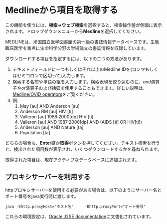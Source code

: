# Medlineから項目を取得する

この機能を使うには、**検索→ウェブ検索**を選択すると、検索操作盤が側面に表示されます。ドロップダウンメニューから**Medline**を選択してください。

MEDLINEは、米国国立医学図書館の第一級の書誌情報データベースです。生態臨床医学を重点に生命科学分野の学術論文の書誌情報を収録しています。

ダウンロードする項目を指定するには、以下の二つの方法があります。

1.  テキストフィールドに一つもしくはそれ以上のMedline IDを(コンマもしくはセミコロンで区切って)入力します。
2.  検索する名前や単語の組を入力します。検索表現を絞り込むのに、*and*演算子や*or*演算子および括弧を使用することもできます。詳しい説明は、[Medline/OVID operators](http://www.ovid.com/site/products/ovidguide/medline.htm)をご覧ください。
3.  例:
    1.  May \[au\] AND Anderson \[au\]
    2.  Anderson RM \[au\] HIV \[ti\]
    3.  Valleron \[au\] 1988:2000\[dp\] HIV \[ti\]
    4.  Valleron \[au\] AND 1987:2000\[dp\] AND (AIDS \[ti\] OR HIV\[ti\])
    5.  Anderson \[au\] AND Nature \[ta\]
    6.  Population \[ta\]

どちらの場合も、**Enter**鍵か**取得**ボタンを押してください。テキスト検索を行うと、検出された項目数が表示され、いくつダウンロードするかを尋ねられます。

取得された項目は、現在アクティブなデータベースに追加されます。

## プロキシサーバーを利用する

httpプロキシサーバーを使用する必要がある場合は、以下のようにサーバー名とポート番号をjava実行時に渡します。

`java -Dhttp.proxyHost="ホスト名"     -Dhttp.proxyPort="ポート番号"`

これらの環境設定は、[Oracle J2SE documentation](http://docs.oracle.com/javase/1.4.2/docs/guide/net/properties.html)に文書化されています。
